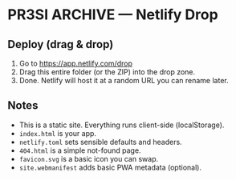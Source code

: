 # PR3SI ARCHIVE — Netlify Drop

## Deploy (drag & drop)
1. Go to https://app.netlify.com/drop
2. Drag this entire folder (or the ZIP) into the drop zone.
3. Done. Netlify will host it at a random URL you can rename later.

## Notes
- This is a static site. Everything runs client-side (localStorage).
- `index.html` is your app.
- `netlify.toml` sets sensible defaults and headers.
- `404.html` is a simple not-found page.
- `favicon.svg` is a basic icon you can swap.
- `site.webmanifest` adds basic PWA metadata (optional).

